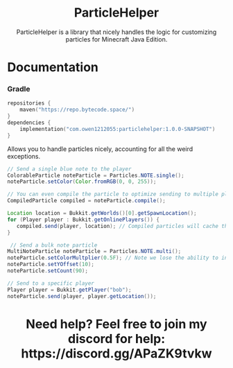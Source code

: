 <h1 style="text-align: center;">ParticleHelper</h1>
<p style="text-align: center;">ParticleHelper is a library that nicely handles the logic for customizing particles for Minecraft Java Edition.</p>

# Documentation

### Gradle
```kt
repositories {
    maven("https://repo.bytecode.space/")
}
dependencies {
    implementation("com.owen1212055:particlehelper:1.0.0-SNAPSHOT")
}
```

Allows you to handle particles nicely, accounting for all the weird exceptions.
```java
// Send a single blue note to the player
ColorableParticle noteParticle = Particles.NOTE.single();
noteParticle.setColor(Color.fromRGB(0, 0, 255));

// You can even compile the particle to optimize sending to multiple players!
CompiledParticle compiled = noteParticle.compile();

Location location = Bukkit.getWorlds()[0].getSpawnLocation();
for (Player player : Bukkit.getOnlinePlayers()) {
   compiled.send(player, location); // Compiled particles will cache their packet when reusing the same location!
}

 // Send a bulk note particle
MultiNoteParticle noteParticle = Particles.NOTE.multi();
noteParticle.setColorMultplier(0.5F); // Note we lose the ability to individually modify the particle color, but we can control the multiplier.
noteParticle.setYOffset(10);
noteParticle.setCount(90);

// Send to a specific player
Player player = Bukkit.getPlayer("bob");
noteParticle.send(player, player.getLocation());
```


<h1 style="text-align: center;">Need help? Feel free to join my discord for help: https://discord.gg/APaZK9tvkw</h1> 
